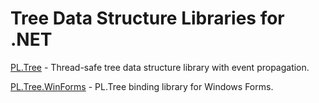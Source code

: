 # Tree Data Structure Libraries for .NET

[PL.Tree](PL.Tree/README_EN.md) - Thread-safe tree data structure library with event propagation.

[PL.Tree.WinForms](PL.Tree.WinForms/README_EN.md) - PL.Tree binding library for Windows Forms.
